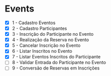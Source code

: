 # Events

- [x] 1 - Cadastro Eventos
- [x] 2 - Cadastro Participantes
- [x] 3 - Inscrição do Participante no Evento
- [x] 4 - Realização da Reserva no Evento
- [x] 5 - Cancelar Inscrição no Evento
- [x] 6 - Listar Inscritos no Evento
- [x] 7 - Listar Eventos Inscritos do Participante
- [ ] 8 - Validar Entrada do Participante no Evento 
- [ ] 9 - Conversão de Reservas em Inscrições
